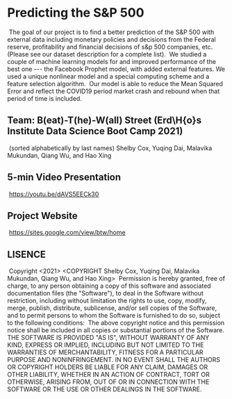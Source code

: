 # Predicting the S&P 500
​
The goal of our project is to find a better prediction of the S&P 500 with external data including monetary policies and decisions from the Federal reserve, profitability and financial decisions of s&p 500 companies, etc. (Please see our dataset description for a complete list).
​
We studied a couple of machine learning models for and improved performance of the best one --- the Facebook Prophet model, with added external features. We used a unique nonlinear model and a special computing scheme and a feature selection algorithm.
​
Our model is able to reduce the Mean Squared Error and reflect the COVID19 period market crash and rebound when that period of time is included. 
​
## Team: B(eat)-T(he)-W(all) Street (Erd\H{o}s Institute Data Science Boot Camp 2021)
​
(sorted alphabetically by last names) Shelby Cox, Yuqing Dai,  Malavika Mukundan, Qiang Wu, and Hao Xing
​
## 5-min Video Presentation
​
https://youtu.be/dAVS5EECk30
​
## Project Website
​
https://sites.google.com/view/btw/home
​
## LISENCE
​
Copyright <2021> <COPYRIGHT Shelby Cox, Yuqing Dai,  Malavika Mukundan, Qiang Wu, and Hao Xing>
​
Permission is hereby granted, free of charge, to any person obtaining a copy of this software and associated documentation files (the "Software"), to deal in the Software without restriction, including without limitation the rights to use, copy, modify, merge, publish, distribute, sublicense, and/or sell copies of the Software, and to permit persons to whom the Software is furnished to do so, subject to the following conditions:
​
The above copyright notice and this permission notice shall be included in all copies or substantial portions of the Software.
​
THE SOFTWARE IS PROVIDED "AS IS", WITHOUT WARRANTY OF ANY KIND, EXPRESS OR IMPLIED, INCLUDING BUT NOT LIMITED TO THE WARRANTIES OF MERCHANTABILITY, FITNESS FOR A PARTICULAR PURPOSE AND NONINFRINGEMENT. IN NO EVENT SHALL THE AUTHORS OR COPYRIGHT HOLDERS BE LIABLE FOR ANY CLAIM, DAMAGES OR OTHER LIABILITY, WHETHER IN AN ACTION OF CONTRACT, TORT OR OTHERWISE, ARISING FROM, OUT OF OR IN CONNECTION WITH THE SOFTWARE OR THE USE OR OTHER DEALINGS IN THE SOFTWARE.
